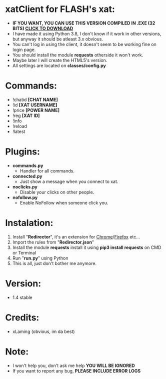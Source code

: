 # xatClient for FLASH's xat:

* **IF YOU WANT, YOU CAN USE THIS VERSION COMPILED IN .EXE (32 BITS) [CLICK TO DOWNLOAD](https://github.com/xLaming/xatClient/releases/latest)**
* I have made it using Python 3.8, I don't know if it work in other versions, but anyway it should be atleast 3.x obvious.
* You can't log in using the client, it doesn't seem to be working fine on login page.
* You should install the module **requests** otherside it won't work.
* Maybe later I will create the HTML5's version.
* All settings are located on **classes/config.py**

# Commands:
* !chatid **[CHAT NAME]**
* !id **[XAT USERNAME]**
* !price **[POWER NAME]**
* !reg **[XAT ID]**
* !info
* !reload
* !latest

# Plugins:
* **commands.py**
  * Handler for all commands.
* **connected.py**
  * Just show a message when you connect to xat.
* **noclicks.py**
  * Disable your clicks on other people.
* **nofollow.py**
  * Enable NoFollow when someone click you.
  
# Instalation:
1. Install "**Redirector**", it's an extension for [Chrome](https://chrome.google.com/webstore/detail/redirector/ocgpenflpmgnfapjedencafcfakcekcd)/[Firefox](https://addons.mozilla.org/firefox/addon/redirector/) etc...
2. Import the rules from "**Redirector.json**"
3. Install the module **requests** install it using **pip3 install requests** on CMD or Terminal
4. Run "**run.py**" using Python
5. This is all, just don't bother me anymore.

# Version:
* 1.4 stable

# Credits: 
* xLaming (obvious, im da best)

# Note:
* I won't help you, don't ask me help **YOU WILL BE IGNORED**
* If you want to report any bug, **PLEASE INCLUDE ERROR LOGS**
